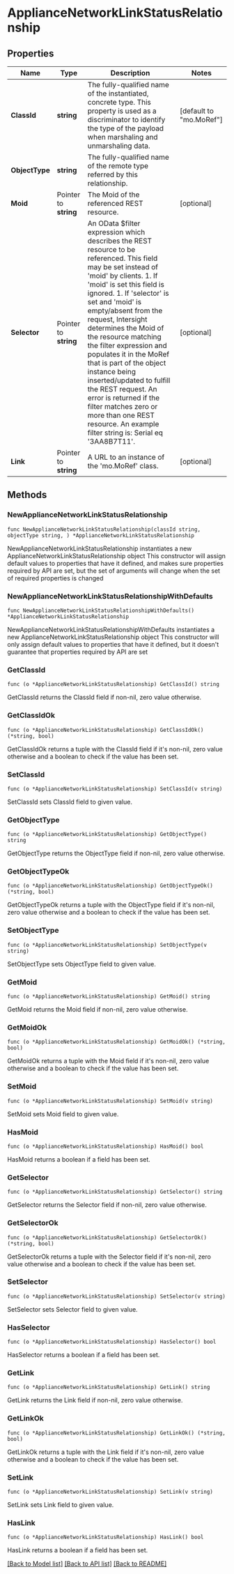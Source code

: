 # ApplianceNetworkLinkStatusRelationship

## Properties

Name | Type | Description | Notes
------------ | ------------- | ------------- | -------------
**ClassId** | **string** | The fully-qualified name of the instantiated, concrete type. This property is used as a discriminator to identify the type of the payload when marshaling and unmarshaling data. | [default to "mo.MoRef"]
**ObjectType** | **string** | The fully-qualified name of the remote type referred by this relationship. | 
**Moid** | Pointer to **string** | The Moid of the referenced REST resource. | [optional] 
**Selector** | Pointer to **string** | An OData $filter expression which describes the REST resource to be referenced. This field may be set instead of &#39;moid&#39; by clients. 1. If &#39;moid&#39; is set this field is ignored. 1. If &#39;selector&#39; is set and &#39;moid&#39; is empty/absent from the request, Intersight determines the Moid of the resource matching the filter expression and populates it in the MoRef that is part of the object instance being inserted/updated to fulfill the REST request. An error is returned if the filter matches zero or more than one REST resource. An example filter string is: Serial eq &#39;3AA8B7T11&#39;. | [optional] 
**Link** | Pointer to **string** | A URL to an instance of the &#39;mo.MoRef&#39; class. | [optional] 

## Methods

### NewApplianceNetworkLinkStatusRelationship

`func NewApplianceNetworkLinkStatusRelationship(classId string, objectType string, ) *ApplianceNetworkLinkStatusRelationship`

NewApplianceNetworkLinkStatusRelationship instantiates a new ApplianceNetworkLinkStatusRelationship object
This constructor will assign default values to properties that have it defined,
and makes sure properties required by API are set, but the set of arguments
will change when the set of required properties is changed

### NewApplianceNetworkLinkStatusRelationshipWithDefaults

`func NewApplianceNetworkLinkStatusRelationshipWithDefaults() *ApplianceNetworkLinkStatusRelationship`

NewApplianceNetworkLinkStatusRelationshipWithDefaults instantiates a new ApplianceNetworkLinkStatusRelationship object
This constructor will only assign default values to properties that have it defined,
but it doesn't guarantee that properties required by API are set

### GetClassId

`func (o *ApplianceNetworkLinkStatusRelationship) GetClassId() string`

GetClassId returns the ClassId field if non-nil, zero value otherwise.

### GetClassIdOk

`func (o *ApplianceNetworkLinkStatusRelationship) GetClassIdOk() (*string, bool)`

GetClassIdOk returns a tuple with the ClassId field if it's non-nil, zero value otherwise
and a boolean to check if the value has been set.

### SetClassId

`func (o *ApplianceNetworkLinkStatusRelationship) SetClassId(v string)`

SetClassId sets ClassId field to given value.


### GetObjectType

`func (o *ApplianceNetworkLinkStatusRelationship) GetObjectType() string`

GetObjectType returns the ObjectType field if non-nil, zero value otherwise.

### GetObjectTypeOk

`func (o *ApplianceNetworkLinkStatusRelationship) GetObjectTypeOk() (*string, bool)`

GetObjectTypeOk returns a tuple with the ObjectType field if it's non-nil, zero value otherwise
and a boolean to check if the value has been set.

### SetObjectType

`func (o *ApplianceNetworkLinkStatusRelationship) SetObjectType(v string)`

SetObjectType sets ObjectType field to given value.


### GetMoid

`func (o *ApplianceNetworkLinkStatusRelationship) GetMoid() string`

GetMoid returns the Moid field if non-nil, zero value otherwise.

### GetMoidOk

`func (o *ApplianceNetworkLinkStatusRelationship) GetMoidOk() (*string, bool)`

GetMoidOk returns a tuple with the Moid field if it's non-nil, zero value otherwise
and a boolean to check if the value has been set.

### SetMoid

`func (o *ApplianceNetworkLinkStatusRelationship) SetMoid(v string)`

SetMoid sets Moid field to given value.

### HasMoid

`func (o *ApplianceNetworkLinkStatusRelationship) HasMoid() bool`

HasMoid returns a boolean if a field has been set.

### GetSelector

`func (o *ApplianceNetworkLinkStatusRelationship) GetSelector() string`

GetSelector returns the Selector field if non-nil, zero value otherwise.

### GetSelectorOk

`func (o *ApplianceNetworkLinkStatusRelationship) GetSelectorOk() (*string, bool)`

GetSelectorOk returns a tuple with the Selector field if it's non-nil, zero value otherwise
and a boolean to check if the value has been set.

### SetSelector

`func (o *ApplianceNetworkLinkStatusRelationship) SetSelector(v string)`

SetSelector sets Selector field to given value.

### HasSelector

`func (o *ApplianceNetworkLinkStatusRelationship) HasSelector() bool`

HasSelector returns a boolean if a field has been set.

### GetLink

`func (o *ApplianceNetworkLinkStatusRelationship) GetLink() string`

GetLink returns the Link field if non-nil, zero value otherwise.

### GetLinkOk

`func (o *ApplianceNetworkLinkStatusRelationship) GetLinkOk() (*string, bool)`

GetLinkOk returns a tuple with the Link field if it's non-nil, zero value otherwise
and a boolean to check if the value has been set.

### SetLink

`func (o *ApplianceNetworkLinkStatusRelationship) SetLink(v string)`

SetLink sets Link field to given value.

### HasLink

`func (o *ApplianceNetworkLinkStatusRelationship) HasLink() bool`

HasLink returns a boolean if a field has been set.


[[Back to Model list]](../README.md#documentation-for-models) [[Back to API list]](../README.md#documentation-for-api-endpoints) [[Back to README]](../README.md)


